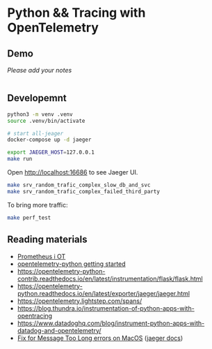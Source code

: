 # Python && Tracing with OpenTelemetry

## Demo

*Please add your notes*

```bash
```

## Developemnt


```bash
python3 -m venv .venv
source .venv/bin/activate
```

```bash
# start all-jeager
docker-compose up -d jaeger

export JAEGER_HOST=127.0.0.1
make run
```

Open [http://localhost:16686](http://localhost:16686) to see Jaeger UI.

```bash
make srv_random_trafic_complex_slow_db_and_svc
make srv_random_trafic_complex_failed_third_party
```

To bring more traffic:

```bash
make perf_test
```

## Reading materials

- [Prometheus i OT](https://open-telemetry.github.io/opentelemetry-python/getting-started.html#use-metrics-with-prometheus)
- [opentelemetry-python getting started](https://opentelemetry-python.readthedocs.io/en/stable/getting-started.html)
- https://opentelemetry-python-contrib.readthedocs.io/en/latest/instrumentation/flask/flask.html
- https://opentelemetry-python.readthedocs.io/en/latest/exporter/jaeger/jaeger.html
- https://opentelemetry.lightstep.com/spans/
- https://blog.thundra.io/instrumentation-of-python-apps-with-opentracing
- https://www.datadoghq.com/blog/instrument-python-apps-with-datadog-and-opentelemetry/
- [Fix for Message Too Long errors on MacOS](https://github.com/jaegertracing/jaeger-client-node/issues/124#issuecomment-324222456) ([jaeger docs](https://www.jaegertracing.io/docs/1.19/client-libraries/#emsgsize-and-udp-buffer-limits))